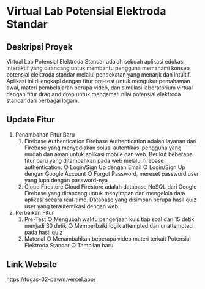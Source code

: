 # Virtual Lab Potensial Elektroda Standar
## Deskripsi Proyek
Virtual Lab Potensial Elektroda Standar adalah sebuah aplikasi edukasi interaktif yang dirancang untuk membantu pengguna memahami konsep potensial elektroda standar melalui pendekatan yang menarik dan intuitif. Aplikasi ini dilengkapi dengan fitur pre-test untuk mengukur pemahaman awal, materi pembelajaran berupa video, dan simulasi laboratorium virtual dengan fitur drag and drop untuk mengamati nilai potensial elektroda standar dari berbagai logam.
## Update Fitur
1. Penambahan Fitur Baru
     1) Firebase Authentication
        Firebase Authentication adalah layanan dari Firebase yang menyediakan solusi autentikasi pengguna yang mudah dan aman untuk aplikasi mobile dan web. Berikut beberapa fitur baru yang ditambahkan pada web melalui firebase authentication:
          ○  Login/Sign Up dengan Email
          ○  Login/Sign Up dengan Google Account
          ○  Forgot Password, mereset password user yang lupa dengan password-nya
     2) Cloud Firestore
        Cloud Firestore adalah database NoSQL dari Google Firebase yang dirancang untuk menyimpan dan mengelola data aplikasi secara real-time. Database yang disimpan berupa hasil quiz user yang terautentikasi dengan web.
2. Perbaikan Fitur
     1) Pre-Test
        ○ Mengubah waktu pengerjaan kuis tiap soal dari 15 detik menjadi 30 detik
        ○ Memperbaiki logik attempted dan unattempted pada hasil quiz
     2) Material
        ○ Menambahkan beberapa video materi terkait Potensial Elektroda Standar
        ○ Tampilan baru
## Link Website
https://tugas-02-pawm.vercel.app/ 
